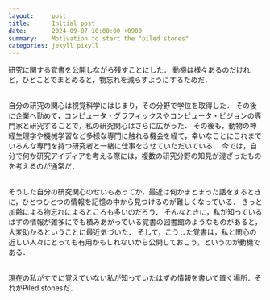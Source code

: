 ```yaml
---
layout:     post
title:      Initial post
date:       2024-09-07 10:00:00 +0900
summary:    Motivation to start the "piled stones"
categories: jekyll pixyll
---
```


研究に関する覚書を公開しながら残すことにした．
動機は様々あるのだけれど，ひとことでまとめると，物忘れを減らすようにするためだ．
<br><br>

自分の研究の関心は視覚科学にはじまり，その分野で学位を取得した．
その後に企業へ勤めて，コンピュータ・グラフィックスやコンピュータ・ビジョンの専門家と研究することで，私の研究関心はさらに広がった．
その後も，動物の神経生理学や機械学習など多様な専門に触れる機会を経て，幸いなことにこれまでいろんな専門を持つ研究者と一緒に仕事をさせていただいている．
今では，自分で何か研究アイディアを考える際には，複数の研究分野の知見が混ざったものを考えるのが通常だ．
<br><br>

そうした自分の研究関心のせいもあってか，最近は何かまとまった話をするときに，ひとつひとつの情報を記憶の中から見つけるのが難しくなっている．
きっと加齢による物忘れによるところも多いのだろう．
そんなときに，私が知っているはずの情報が雑多にでも積みあがっている覚書の図書館のようなものがあると，大変助かるということに最近気づいた．
そして，こうした覚書は，私と関心の近しい人々にとっても有用かもしれないから公開しておこう，というのが動機である．
<br><br>

現在の私がすでに覚えていない私が知っていたはずの情報を書いて置く場所．それがPiled stonesだ．

